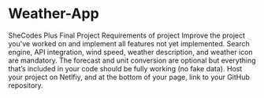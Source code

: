 # Weather-App
SheCodes Plus Final Project
Requirements of project
Improve the project you've worked on and implement all features not yet implemented. Search engine, API integration, wind speed, weather description, and weather icon are mandatory. The forecast and unit conversion are optional but everything that’s included in your code should be fully working (no fake data).
Host your project on Netlfiy, and at the bottom of your page, link to your GitHub repository.
